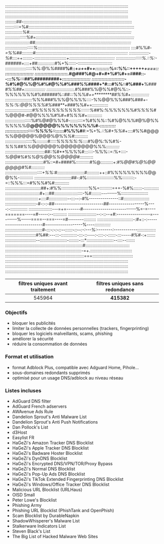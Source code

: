 ::::::::::::::::::::::::::::::::::::::::::::::::::::::::::::::::::::::::::::::::::::::::::::::::::::
::::::::::::::::::::::::::::::::::::::::::::::::::::::::::::::::::::::::::::::::::::::::::::::::::::
::::::::::::::::::::::::::::::::::::::::::::::::::::::::::::::::::::::::::::::::::::::::::::::::::::
:::::::::##-::::::::::::::::::::::::::::::::::::::::::::::::::::::::::::::::::::::::::::::::::::::::
:::::::::::=%#::::::::::::::::::::::::::::::::::::::::::::::::::::::::::::::::::::::::::::::::::::::
::::::::::::::*%#:::::::::::::::::::::::::::::::::::::::::::::::::::::::::::::::::::::::::::::::::::
:::::::::::::::::%#=::::::::::::::::::::::::::::::::::::::::::::::::::::::::::::::::::::::::::::::::
::::::::::::::::::::##::::::::::::::::::::::::::::::::::::::::::::::::::::::::::::::::::::::::::::::
:::::::::::::::::::::::%*:::::::::::::::::::::::::::::::::::::::::::::::::::::::::::::::::::::::::::
::::#%%#-*=%%##:::::::::#:::::::::::::::::::::::::::::::::::::::::::::::::::::::::::::::::::::::::::
::::::::::::::::-%#*::::=+::::::::-::::::::::::::::::::::::::*+:::::::::::::::::::::::::::::::::::::
:::::::::::::::::::::%.::%:-***######*=::::+##::::::::::::::*#%+%::::::-::::::::::::::::::::::::::::
::::::::::::::::::::::%%:@%*%###*#**%#::+*=+*+#+*+::::::::::*%=:%%::+++++*+===::::::::::::::::::::::
:::::::::::::::::::::::.*#@###%#@+#+#*%#%#+=**#**###::--:::*%%:::*##%#########+*::::::::::::::::::::
:::::::::::::::::::::::-%#*%#@%%@%#%#@%%#%#*##%%####*+*#:::#%%::#%###+**%#*###%%##+:::::::::::::::::
::::::::::::::::::::::.*#%###%%@%%#@%%::-%%%%%%%#%######%::##:::%%%#*+=********##%%#+:::::::::::::::
::::::::::::::::::::::*%%%###%%%@%%%%::::-%%@@%%%###%*###+-%%:%:@@%%%%#%###**+*###%%#+=:::::::::::::
::::::::::::::::::::::#*%%%%%%%%%%%:::::::%#*#%:%%%%%%%#*%%%%*#%@@@#-#@@%%%%#%#+*#%%%#*+::::::::::::
:::::::::::::::::::::%#%@#@%%%#-::::::::::=%#%%%::%#%@%%%#@%@%%%%%%%@**@@@@@@%%%%%%%%%#*-:::::::::::
:::::::::::::::::::::%%%%::*::::::#%%%#**#:=%+%*.::%#+%%#*+::::#%%#@@@%%@@@@@%@@@%@%%*%#*:::::::::::
::::::::::::::::::::::%*:::::::::#:::::%%%%%:%*::::#%@%:%%#*%-%%%##%%@@@*@@@%@@@@@@@@%%%*:::::::::::
::::::::::::::::::::::::::::::::##::%*#**%%%%#:::::::-%%%::=:%+::::-*%@@#%#%%@%@@%%@@@@*#:::::::::::
:::::::::::::::::::::::::::::::#%::+#=####%:::::::::::*#%*@::::::::::+:*#%@@#%@%@@@@@@#%#:::::::::::
::::::::::::::::::::::::::::::+%%:*#::::::::::::::::::::::#::::::::::++::#%%%%%%%%%@@@%%-:::::::::::
::::::::::::::::::::::::::::::##-:#%::::::::::::::::::::::%%::::::::::-=::%%%:::=#%%%#%#::::::::::::
:::::::::::::::::::::::::::::##+:#%%::::::::::::::::::::::%%=::::::::::=++-%#%*:::::::*-::::::::::::
::::::::::::::::::::::::::::#+:::##:::::::::::::::::::::::-%#::::::::--------%::::::::::::::::::::::
:::::::::::::::::::::::::::*+::::#*:::::::::::::::--:::--:-#%---------------::#:::::::::::::::::::::
:::::::::::::::::::::::::-#-:-:-##-------------------------##------------------%----:-::::::::::::::
:::::::::::::::::::---=+=-------#---------------------------%=-=----=======----=#-----:--:::::::::::
:::::::::::::::::::::::--:-::--+#:-----------------=---------%-----====--===----=#--------::::::::::
:::::::::::::::::::::::::::::-:#+::-:------------------------#-------------------%*----:::::::::::::
::::::::::::::::::::::::::::::#-:::-:-:-::--::::::-::--:-:---%:--------:------------*:::::::::::::::
:::::::::::::::::::::::::#%##:---:::-:::::::::::::-:::-::----*:-::::-:-::::::-:::-----#%*#-:+:::::::
:::::::::::::::::::::::::--::::::::::::::::::::::-::::::::-:::*::::::::::::::::::::::--::::--:::::::
:::::::::::::::::::::::::::::::::::::::::::::::::::::::::::::::#::::::::::::::::::::::::::::::::::::
::::::::::::::::::::::::::::::::::::::::::::::::::::::::::::::-=+.::::::::::::::::::::::::::::::::::
::::::::::::::::::::::::::::::::::::::::::::::::::::::::::::::::===:::::::::::::::::::::::::::::::::
::::::::::::::::::::::::::::::::::::::::::::::::::::::::::::::::::::::::::::::::::::::::::::::::::::
::::::::::::::::::::::::::::::::::::::::::::::::::::::::::::::::::::::::::::::::::::::::::::::::::::
::::::::::::::::::::::::::::::::::::::::::::::::::::::::::::::::::::::::::::::::::::::::::::::::::::

<!-- STATISTICS_TABLE_START -->

| **filtres uniques avant traitement** | **filtres uniques sans redondance** |
|:------------------------------------:|:------------------------------------:|
| 545964                    | **415382**                 |

<!-- STATISTICS_TABLE_END -->

### Objectifs
- bloquer les publicités
- limiter la collecte de données personnelles (trackers, fingerprinting)
- bloquer les logiciels malveillants, scams, phishing
- améliorer la sécurité
- réduire la consommation de données

### Format et utilisation

- format Adblock Plus, compatible avec Adguard Home, Pihole...
- sous-domaines redondants supprimés
- optimisé pour un usage DNS/adblock au niveau réseau

### Listes incluses

- AdGuard DNS filter
- AdGuard French adservers
- AWAvenue Ads Rule
- Dandelion Sprout's Anti Malware List
- Dandelion Sprout's Anti Push Notifications
- Dan Pollock's List
- d3Host
- Easylist FR
- HaGeZi's Amazon Tracker DNS Blocklist
- HaGeZi's Apple Tracker DNS Blocklist
- HaGeZi's Badware Hoster Blocklist
- HaGeZi's DynDNS Blocklist
- HaGeZi's Encrypted DNS/VPN/TOR/Proxy Bypass
- HaGeZi's Normal DNS Blocklist
- HaGeZi's Pop-Up Ads DNS Blocklist
- HaGeZi's TikTok Extended Fingerprinting DNS Blocklist
- HaGeZi's Windows/Office Tracker DNS Blocklist
- Malicious URL Blocklist (URLHaus)
- OISD Small
- Peter Lowe's Blocklist
- Phishing Army
- Phishing URL Blocklist (PhishTank and OpenPhish)
- Scam Blocklist by DurableNapkin
- ShadowWhisperer's Malware List
- Stalkerware Indicators List
- Steven Black's List
- The Big List of Hacked Malware Web Sites
